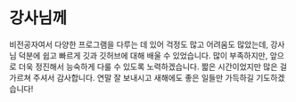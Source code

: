 # 강사님께
비전공자여서 다양한 프로그램을 다루는 데 있어 걱정도 많고 어려움도 많았는데, 강사님 덕분에 쉽고 빠르게 깃과 깃허브에 대해 배울 수 있었습니다. 많이 부족하지만, 앞으로 더욱 정진해서 능숙하게 다룰 수 있도록 노력하겠습니다. 짧은 시간이었지만 많은 걸 가르쳐 주셔서 감사합니다. 연말 잘 보내시고 새해에도 좋은 일들만 가득하길 기도하겠습니다!